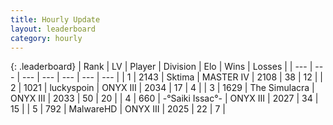 ```yaml
---
title: Hourly Update
layout: leaderboard
category: hourly
---
```


{: .leaderboard}
| Rank | LV | Player | Division | Elo | Wins | Losses |
| --- | --- | --- | --- | --- | --- | --- |
| <span data-change="0">1</span> | 2143 | <span title="ID: 353063">Sktima</span> | MASTER IV | <span data-change="0">2108</span> | <span data-change="0">38</span> | <span data-change="0">12</span> |
| <span data-change="0">2</span> | 1021 | <span title="ID: 512212">luckyspoin</span> | ONYX III | <span data-change="0">2034</span> | <span data-change="0">17</span> | <span data-change="0">4</span> |
| <span data-change="0">3</span> | 1629 | <span title="ID: 366840">The Simulacra</span> | ONYX III | <span data-change="0">2033</span> | <span data-change="0">50</span> | <span data-change="0">20</span> |
| <span data-change="0">4</span> | 660 | <span title="ID: 597334">-°Saiki Issac°-</span> | ONYX III | <span data-change="0">2027</span> | <span data-change="0">34</span> | <span data-change="0">15</span> |
| <span data-change="0">5</span> | 792 | <span title="ID: 261794">MalwareHD</span> | ONYX III | <span data-change="0">2025</span> | <span data-change="0">22</span> | <span data-change="0">7</span> |